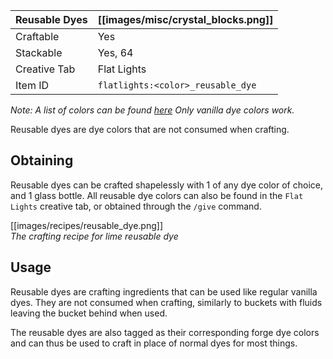 | Reusable Dyes | [[images/misc/crystal_blocks.png]] |
|---------------|------------------------------------|
| Craftable     | Yes                                |
| Stackable     | Yes, 64                            |
| Creative Tab  | Flat Lights                        |
| Item ID       | `flatlights:<color>_reusable_dye`  |

_Note: A list of colors can be found [here](Colors) Only vanilla dye colors work._

Reusable dyes are dye colors that are not consumed when crafting.

## Obtaining
Reusable dyes can be crafted shapelessly with 1 of any dye color of choice, and 1 glass bottle. All reusable dye colors can also be found in the `Flat Lights` creative tab, or obtained through the `/give` command.

[[images/recipes/reusable_dye.png]]  
*The crafting recipe for lime reusable dye*

## Usage
Reusable dyes are crafting ingredients that can be used like regular vanilla dyes. They are not consumed when crafting, similarly to buckets with fluids leaving the bucket behind when used.

The reusable dyes are also tagged as their corresponding forge dye colors and can thus be used to craft in place of normal dyes for most things.